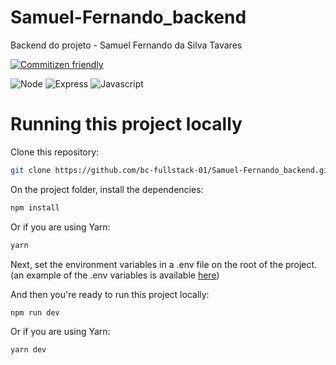 # Samuel-Fernando_backend
Backend do projeto - Samuel Fernando da Silva Tavares

[![Commitizen friendly](https://img.shields.io/badge/commitizen-friendly-brightgreen.svg)](http://commitizen.github.io/cz-cli/)

![Node](https://img.shields.io/badge/Node.js-43853D?style=for-the-badge&logo=node.js&logoColor=white)
![Express](https://img.shields.io/badge/express.js-%23404d59.svg?style=for-the-badge&logo=express&logoColor=%2361DAFB)
![Javascript](https://img.shields.io/badge/JavaScript-323330?style=for-the-badge&logo=javascript&logoColor=F7DF1E)

# Running this project locally

Clone this repository:

```sh
git clone https://github.com/bc-fullstack-01/Samuel-Fernando_backend.git
```

On the project folder, install the dependencies:

```sh
npm install
```

Or if you are using Yarn:

```sh
yarn
```

Next, set the environment variables in a .env file on the root of the project. (an example of the .env variables is available [here](.env-example))

And then you're ready to run this project locally:

```sh
npm run dev
```
Or if you are using Yarn:
```sh
yarn dev
```
